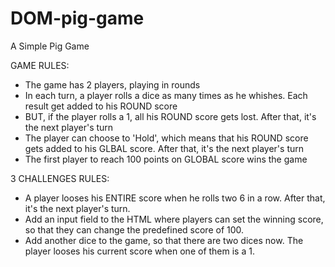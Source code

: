 # DOM-pig-game
A Simple Pig Game 

GAME RULES:
- The game has 2 players, playing in rounds
- In each turn, a player rolls a dice as many times as he whishes. Each result get added to his ROUND score
- BUT, if the player rolls a 1, all his ROUND score gets lost. After that, it's the next player's turn
- The player can choose to 'Hold', which means that his ROUND score gets added to his GLBAL score. After that, it's the next player's turn
- The first player to reach 100 points on GLOBAL score wins the game

3 CHALLENGES RULES:
- A player looses his ENTIRE score when he rolls two 6 in a row. After that, it's the next player's turn. 
- Add an input field to the HTML where players can set the winning score, so that they can change the predefined score of 100. 
- Add another dice to the game, so that there are two dices now. The player looses his current score when one of them is a 1. 
